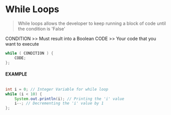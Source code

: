 # While Loops

> While loops allows the developer to keep running a block of code until the condition is 'False'

CONDITION >> Must result into a Boolean
CODE >> Your code that you want to execute

``` Java
while ( CONDITION ) {
	CODE;
};
```

#### EXAMPLE

``` Java

int i = 0; // Integer Variable for while loop
while (i < 10) {
	System.out.println(i); // Printing the 'i' value
	i--; // Decrementing the 'i' value by 1
};

```
